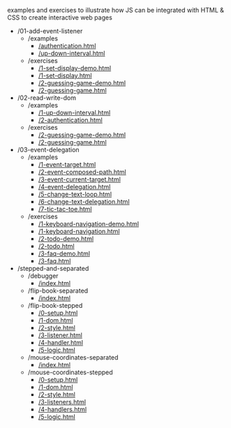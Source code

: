 examples and exercises to illustrate how JS can be integrated with HTML & CSS to create interactive web pages


<!-- BEGIN TOC -->
- /01-add-event-listener
  - /examples
    - <a href="./01-add-event-listener/examples/authentication.html" target="_blank">/authentication.html</a>
    - <a href="./01-add-event-listener/examples/up-down-interval.html" target="_blank">/up-down-interval.html</a>
  - /exercises
    - <a href="./01-add-event-listener/exercises/1-set-display-demo.html" target="_blank">/1-set-display-demo.html</a>
    - <a href="./01-add-event-listener/exercises/1-set-display.html" target="_blank">/1-set-display.html</a>
    - <a href="./01-add-event-listener/exercises/2-guessing-game-demo.html" target="_blank">/2-guessing-game-demo.html</a>
    - <a href="./01-add-event-listener/exercises/2-guessing-game.html" target="_blank">/2-guessing-game.html</a>
- /02-read-write-dom
  - /examples
    - <a href="./02-read-write-dom/examples/1-up-down-interval.html" target="_blank">/1-up-down-interval.html</a>
    - <a href="./02-read-write-dom/examples/2-authentication.html" target="_blank">/2-authentication.html</a>
  - /exercises
    - <a href="./02-read-write-dom/exercises/2-guessing-game-demo.html" target="_blank">/2-guessing-game-demo.html</a>
    - <a href="./02-read-write-dom/exercises/2-guessing-game.html" target="_blank">/2-guessing-game.html</a>
- /03-event-delegation
  - /examples
    - <a href="./03-event-delegation/examples/1-event-target.html" target="_blank">/1-event-target.html</a>
    - <a href="./03-event-delegation/examples/2-event-composed-path.html" target="_blank">/2-event-composed-path.html</a>
    - <a href="./03-event-delegation/examples/3-event-current-target.html" target="_blank">/3-event-current-target.html</a>
    - <a href="./03-event-delegation/examples/4-event-delegation.html" target="_blank">/4-event-delegation.html</a>
    - <a href="./03-event-delegation/examples/5-change-text-loop.html" target="_blank">/5-change-text-loop.html</a>
    - <a href="./03-event-delegation/examples/6-change-text-delegation.html" target="_blank">/6-change-text-delegation.html</a>
    - <a href="./03-event-delegation/examples/7-tic-tac-toe.html" target="_blank">/7-tic-tac-toe.html</a>
  - /exercises
    - <a href="./03-event-delegation/exercises/1-keyboard-navigation-demo.html" target="_blank">/1-keyboard-navigation-demo.html</a>
    - <a href="./03-event-delegation/exercises/1-keyboard-navigation.html" target="_blank">/1-keyboard-navigation.html</a>
    - <a href="./03-event-delegation/exercises/2-todo-demo.html" target="_blank">/2-todo-demo.html</a>
    - <a href="./03-event-delegation/exercises/2-todo.html" target="_blank">/2-todo.html</a>
    - <a href="./03-event-delegation/exercises/3-faq-demo.html" target="_blank">/3-faq-demo.html</a>
    - <a href="./03-event-delegation/exercises/3-faq.html" target="_blank">/3-faq.html</a>
- /stepped-and-separated
  - /debugger
    - <a href="./stepped-and-separated/debugger/index.html" target="_blank">/index.html</a>
  - /flip-book-separated
    - <a href="./stepped-and-separated/flip-book-separated/index.html" target="_blank">/index.html</a>
  - /flip-book-stepped
    - <a href="./stepped-and-separated/flip-book-stepped/0-setup.html" target="_blank">/0-setup.html</a>
    - <a href="./stepped-and-separated/flip-book-stepped/1-dom.html" target="_blank">/1-dom.html</a>
    - <a href="./stepped-and-separated/flip-book-stepped/2-style.html" target="_blank">/2-style.html</a>
    - <a href="./stepped-and-separated/flip-book-stepped/3-listener.html" target="_blank">/3-listener.html</a>
    - <a href="./stepped-and-separated/flip-book-stepped/4-handler.html" target="_blank">/4-handler.html</a>
    - <a href="./stepped-and-separated/flip-book-stepped/5-logic.html" target="_blank">/5-logic.html</a>
  - /mouse-coordinates-separated
    - <a href="./stepped-and-separated/mouse-coordinates-separated/index.html" target="_blank">/index.html</a>
  - /mouse-coordinates-stepped
    - <a href="./stepped-and-separated/mouse-coordinates-stepped/0-setup.html" target="_blank">/0-setup.html</a>
    - <a href="./stepped-and-separated/mouse-coordinates-stepped/1-dom.html" target="_blank">/1-dom.html</a>
    - <a href="./stepped-and-separated/mouse-coordinates-stepped/2-style.html" target="_blank">/2-style.html</a>
    - <a href="./stepped-and-separated/mouse-coordinates-stepped/3-listeners.html" target="_blank">/3-listeners.html</a>
    - <a href="./stepped-and-separated/mouse-coordinates-stepped/4-handlers.html" target="_blank">/4-handlers.html</a>
    - <a href="./stepped-and-separated/mouse-coordinates-stepped/5-logic.html" target="_blank">/5-logic.html</a>

<!-- END TOC -->